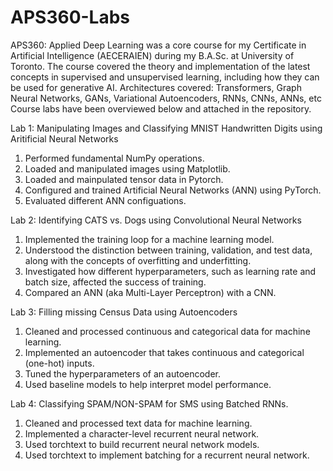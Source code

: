 # APS360-Labs
APS360: Applied Deep Learning was a core course for my Certificate in Artificial Intelligence (AECERAIEN) during my B.A.Sc. at University of Toronto.
The course covered the theory and implementation of the latest concepts in supervised and unsupervised learning, including how they can be used for generative AI.
Architectures covered: Transformers, Graph Neural Networks, GANs, Variational Autoencoders, RNNs, CNNs, ANNs, etc
Course labs have been overviewed below and attached in the repository.



Lab 1: Manipulating Images and Classifying MNIST Handwritten Digits using Aritificial Neural Networks

1. Performed fundamental NumPy operations.
2. Loaded and manipulated images using Matplotlib.
3. Loaded and mainpulated tensor data in Pytorch.
4. Configured and trained Artificial Neural Networks (ANN) using PyTorch.
5. Evaluated different ANN configuations.


Lab 2: Identifying CATS vs. Dogs using Convolutional Neural Networks

1. Implemented the training loop for a machine learning model.
2. Understood the distinction between training, validation, and test data, along with the concepts of overfitting and underfitting.
3. Investigated how different hyperparameters, such as learning rate and batch size, affected the success of training.
4. Compared an ANN (aka Multi-Layer Perceptron) with a CNN.


Lab 3: Filling missing Census Data using Autoencoders

1. Cleaned and processed continuous and categorical data for machine learning.
2. Implemented an autoencoder that takes continuous and categorical (one-hot) inputs.
3. Tuned the hyperparameters of an autoencoder.
4. Used baseline models to help interpret model performance.


Lab 4: Classifying SPAM/NON-SPAM for SMS using Batched RNNs.

1. Cleaned and processed text data for machine learning.
2. Implemented a character-level recurrent neural network.
3. Used torchtext to build recurrent neural network models.
4. Used torchtext to implement batching for a recurrent neural network.
